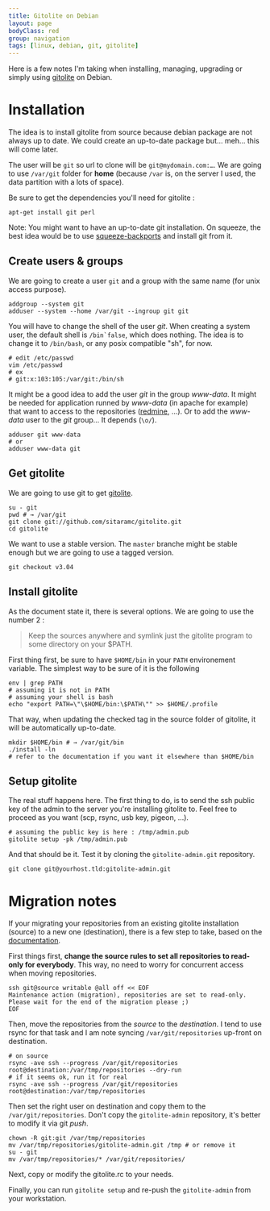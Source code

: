 ```yaml
---
title: Gitolite on Debian
layout: page
bodyClass: red
group: navigation
tags: [linux, debian, git, gitolite]
---
```


Here is a few notes I'm taking when installing, managing, upgrading or simply
using [gitolite](http://github.com/sitaramc/gitolite) on Debian.

# Installation

The idea is to install gitolite from source because debian package are not
always up to date. We could create an up-to-date package but… meh… this will
come later.

The user will be ``git`` so url to clone will be ``git@mydomain.com:…``. We
are going to use ``/var/git`` folder for __home__ (because ``/var`` is, on the
server I used, the data partition with a lots of space).

Be sure to get the dependencies you'll need for gitolite :

    apt-get install git perl

Note: You might want to have an up-to-date git installation. On squeeze, the
best idea would be to use [squeeze-backports](http://backports.debian.org) 
and install git from it.

## Create users & groups

We are going to create a user ``git`` and a group with the same name (for
unix access purpose).

    addgroup --system git
    adduser --system --home /var/git --ingroup git git

You will have to change the shell of the user _git_. When creating a system
user, the default shell is ``/bin`false``, which does nothing. The idea is to
change it to ``/bin/bash``, or any posix compatible "sh", for now.

    # edit /etc/passwd
    vim /etc/passwd
    # ex
    # git:x:103:105:/var/git:/bin/sh

It might be a good idea to add the user _git_ in the group _www-data_. It
might be needed for application runned by _www-data_ (in apache for example)
that want to access to the repositories ([redmine](http://redmine.org), …).
Or to add the _www-data_ user to the _git_ group… It depends (``\o/``).

    adduser git www-data
    # or
    adduser www-data git

## Get gitolite

We are going to use git to get [gitolite]().

    su - git
    pwd # → /var/git
    git clone git://github.com/sitaramc/gitolite.git
    cd gitolite

We want to use a stable version. The ``master`` branche might be stable enough
but we are going to use a tagged version.

    git checkout v3.04

## Install gitolite

As the document state it, there is several options. We are going to use the
number 2 :

> Keep the sources anywhere and symlink just the gitolite program to some directory on your $PATH.

First thing first, be sure to have ``$HOME/bin`` in your ``PATH`` environement
variable. The simplest way to be sure of it is the following

    env | grep PATH
    # assuming it is not in PATH
    # assuming your shell is bash
    echo "export PATH=\"\$HOME/bin:\$PATH\"" >> $HOME/.profile

That way, when updating the checked tag in the source folder of gitolite, it
will be automatically up-to-date.

    mkdir $HOME/bin # → /var/git/bin
    ./install -ln
    # refer to the documentation if you want it elsewhere than $HOME/bin

## Setup gitolite

The real stuff happens here. The first thing to do, is to send the ssh public
key of the admin to the server you're installing gitolite to. Feel free to
proceed as you want (scp, rsync, usb key, pigeon, …).

    # assuming the public key is here : /tmp/admin.pub
    gitolite setup -pk /tmp/admin.pub

And that should be it. Test it by cloning the ``gitolite-admin.git``
repository.

    git clone git@yourhost.tld:gitolite-admin.git

# Migration notes

If your migrating your repositories from an existing gitolite installation
(source) to a new one (destination), there is a few step to take, based on the
[documentation](http://sitaramc.github.com/gitolite/rare.html#existing).

First things first, __change the source rules to set all repositories to
read-only for everybody__. This way, no need to worry for concurrent access
when moving repositories.

    ssh git@source writable @all off << EOF
    Maintenance action (migration), repositories are set to read-only.
    Please wait for the end of the migration please ;)
    EOF

Then, move the repositories from the _source_ to the _destination_. I tend to
use rsync for that task and I am note syncing ``/var/git/repositories``
up-front on destination.

    # on source
    rsync -ave ssh --progress /var/git/repositories root@destination:/var/tmp/repositories --dry-run
    # if it seems ok, run it for real
    rsync -ave ssh --progress /var/git/repositories root@destination:/var/tmp/repositories

Then set the right user on destination and copy them to the
``/var/git/repositories``. Don't copy the ``gitolite-admin`` repository, it's
better to modify it via git _push_.

    chown -R git:git /var/tmp/repositories
    mv /var/tmp/repositories/gitolite-admin.git /tmp # or remove it
    su - git
    mv /var/tmp/repositories/* /var/git/repositories/

Next, copy or modify the gitolite.rc to your needs.

Finally, you can run ``gitolite setup`` and re-push the ``gitolite-admin``
from your workstation.


